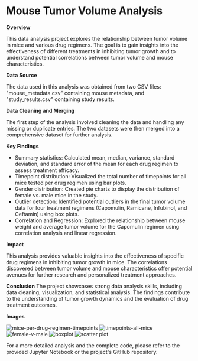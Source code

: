 # Mouse Tumor Volume Analysis

**Overview**

This data analysis project explores the relationship between tumor volume in mice and various drug regimens. The goal is to gain insights into the effectiveness of different treatments in inhibiting tumor growth and to understand potential correlations between tumor volume and mouse characteristics.

**Data Source**

The data used in this analysis was obtained from two CSV files: "mouse_metadata.csv" containing mouse metadata, and "study_results.csv" containing study results.

**Data Cleaning and Merging**

The first step of the analysis involved cleaning the data and handling any missing or duplicate entries. The two datasets were then merged into a comprehensive dataset for further analysis.

**Key Findings**
* Summary statistics: Calculated mean, median, variance, standard deviation, and standard error of the mean for each drug regimen to assess treatment efficacy.
* Timepoint distribution: Visualized the total number of timepoints for all mice tested per drug regimen using bar plots.
* Gender distribution: Created pie charts to display the distribution of female vs. male mice in the study.
* Outlier detection: Identified potential outliers in the final tumor volume data for four treatment regimens (Capomulin, Ramicane, Infubinol, and Ceftamin) using box plots.
* Correlation and Regression: Explored the relationship between mouse weight and average tumor volume for the Capomulin regimen using correlation analysis and linear regression.

**Impact**

This analysis provides valuable insights into the effectiveness of specific drug regimens in inhibiting tumor growth in mice. The correlations discovered between tumor volume and mouse characteristics offer potential avenues for further research and personalized treatment approaches.

**Conclusion**
The project showcases strong data analysis skills, including data cleaning, visualization, and statistical analysis. The findings contribute to the understanding of tumor growth dynamics and the evaluation of drug treatment outcomes.

**Images**

![mice-per-drug-regimen-timepoints](https://github.com/obi8449/mouse-tumor-volume-analysis/assets/120345543/a1c7cae4-7205-415a-a712-37ad15839ae5)
![timepoints-all-mice](https://github.com/obi8449/mouse-tumor-volume-analysis/assets/120345543/570f39ee-c93f-4bf4-bf23-4cfdb3ed1ffe)
![female-v-male](https://github.com/obi8449/mouse-tumor-volume-analysis/assets/120345543/2523876f-0c26-4c80-8b64-c45b3419fbe9)
![boxplot](https://github.com/obi8449/mouse-tumor-volume-analysis/assets/120345543/3202dc09-1340-4da6-811e-e695a3d41c90)
![scatter plot](https://github.com/obi8449/mouse-tumor-volume-analysis/assets/120345543/be635348-1713-41e4-90bf-67d00e1e6626)

For a more detailed analysis and the complete code, please refer to the provided Jupyter Notebook or the project's GitHub repository.






